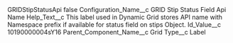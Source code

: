 <?xml version="1.0" encoding="UTF-8"?>
<CustomMetadata xmlns="http://soap.sforce.com/2006/04/metadata" xmlns:xsi="http://www.w3.org/2001/XMLSchema-instance" xmlns:xsd="http://www.w3.org/2001/XMLSchema">
    <label>GRIDStipStatusApi</label>
    <protected>false</protected>
    <values>
        <field>Configuration_Name__c</field>
        <value xsi:type="xsd:string">GRID Stip Status Field Api Name</value>
    </values>
    <values>
        <field>Help_Text__c</field>
        <value xsi:type="xsd:string">This label used in Dynamic Grid stores API name with Namespace prefix if available for status field on stips Object.</value>
    </values>
    <values>
        <field>Id_Value__c</field>
        <value xsi:type="xsd:string">10190000004sY16</value>
    </values>
    <values>
        <field>Parent_Component_Name__c</field>
        <value xsi:type="xsd:string">Grid</value>
    </values>
    <values>
        <field>Type__c</field>
        <value xsi:type="xsd:string">Label</value>
    </values>
</CustomMetadata>
